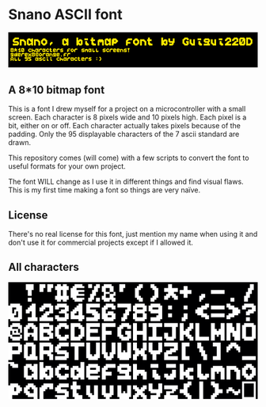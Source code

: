 # Snano ASCII font

![example](example.png)

## A 8*10 bitmap font

This is a font I drew myself for a project on a microcontroller with a small screen. Each character is 8 pixels wide and 10 pixels high. Each pixel is a bit, either on or off. Each character actually takes pixels because of the padding. Only the 95 displayable characters of the 7 ascii standard are drawn.

This repository comes (will come) with a few scripts to convert the font to useful formats for your own project.

The font WILL change as I use it in different things and find visual flaws. This is my first time making a font so things are very naïve.

## License

There's no real license for this font, just mention my name when using it and don't use it for commercial projects except if I allowed it.

## All characters

![all chars](/preview.png)
